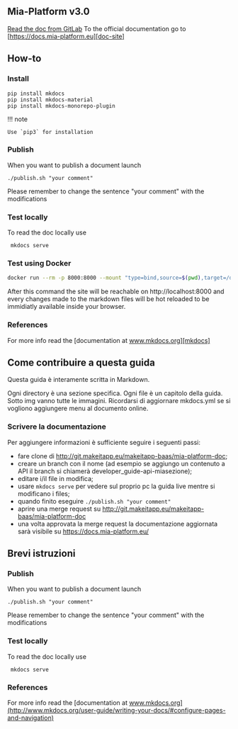## Mia-Platform v3.0

[Read the doc from GitLab](docs/index.md)
To the official documentation go to [https://docs.mia-platform.eu][doc-site]

## How-to

### Install

```
pip install mkdocs
pip install mkdocs-material
pip install mkdocs-monorepo-plugin

```

!!! note

    Use `pip3` for installation

### Publish
When you want to publish a document launch
```
./publish.sh "your comment"
```
Please remember to change the sentence "your comment" with the modifications

### Test locally
To read the doc locally use
```
 mkdocs serve
```

### Test using Docker
```sh
docker run --rm -p 8000:8000 --mount "type=bind,source=$(pwd),target=/docs,readonly" squidfunk/mkdocs-material:3.1.0
```
After this command the site will be reachable on http://localhost:8000 and every changes made to the markdown files
will be hot reloaded to be immidiatly available inside your browser.

### References
For more info read the [documentation at www.mkdocs.org][mkdocs]

[doc-site]: https://docs.mia-platform.eu
[mkdocs]: http://www.mkdocs.org/user-guide/writing-your-docs/#configure-pages-and-navigation

## Come contribuire a questa guida

Questa guida è interamente scritta in Markdown.

Ogni directory è una sezione specifica. Ogni file è un capitolo della guida. Sotto img vanno tutte le immagini.
Ricordarsi di aggiornare mkdocs.yml se si vogliono aggiungere menu al documento online.


### Scrivere la documentazione
Per aggiungere informazioni è sufficiente seguire i seguenti passi:

 - fare clone di http://git.makeitapp.eu/makeitapp-baas/mia-platform-doc;
 - creare un branch con il nome <sezione-contenuto> (ad esempio se aggiungo un contenuto a API il branch si chiamerà developer_guide-api-miasezione);
 - editare i/il file in modifica;
 - usare ```mkdocs serve``` per vedere sul proprio pc la guida live mentre si modificano i files;
 - quando finito eseguire  ``` ./publish.sh "your comment" ```
 - aprire una merge request su http://git.makeitapp.eu/makeitapp-baas/mia-platform-doc
 - una volta approvata la merge request la documentazione aggiornata sarà visibile su https://docs.mia-platform.eu/

## Brevi istruzioni

### Publish
When you want to publish a document launch

```
./publish.sh "your comment"
```
Please remember to change the sentence "your comment" with the modifications


### Test locally
To read the doc locally use
```
 mkdocs serve
```
### References
For more info read the [documentation at www.mkdocs.org](http://www.mkdocs.org/user-guide/writing-your-docs/#configure-pages-and-navigation)
